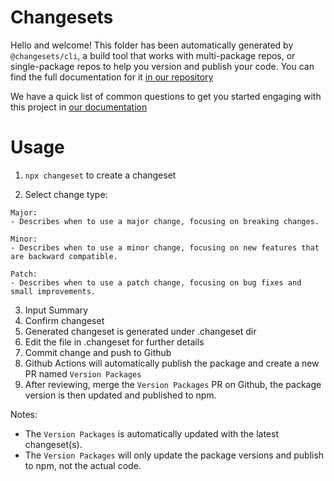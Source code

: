 # Changesets

Hello and welcome! This folder has been automatically generated by `@changesets/cli`, a build tool that works
with multi-package repos, or single-package repos to help you version and publish your code. You can
find the full documentation for it [in our repository](https://github.com/changesets/changesets)

We have a quick list of common questions to get you started engaging with this project in
[our documentation](https://github.com/changesets/changesets/blob/main/docs/common-questions.md)

# Usage
1. `npx changeset` to create a changeset

2. Select change type: 
```
Major: 
- Describes when to use a major change, focusing on breaking changes.

Minor: 
- Describes when to use a minor change, focusing on new features that are backward compatible.

Patch: 
- Describes when to use a patch change, focusing on bug fixes and small improvements.
```

3. Input Summary
4. Confirm changeset
5. Generated changeset is generated under .changeset dir
6. Edit the file in .changeset for further details
7. Commit change and push to Github
8. Github Actions will automatically publish the package and create a new PR named `Version Packages`
9. After reviewing, merge the `Version Packages` PR on Github, the package version is then updated and published to npm.

Notes:
- The `Version Packages` is automatically updated with the latest changeset(s).
- The `Version Packages` will only update the package versions and publish to npm, not the actual code.
